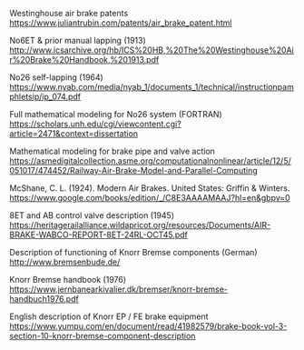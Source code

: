 Westinghouse air brake patents
https://www.juliantrubin.com/patents/air_brake_patent.html

No6ET & prior manual lapping (1913)
http://www.icsarchive.org/hb/ICS%20HB,%20The%20Westinghouse%20Air%20Brake%20Handbook,%201913.pdf

No26 self-lapping (1964)
https://www.nyab.com/media/nyab_1/documents_1/technical/instructionpamphletsip/ip_074.pdf

Full mathematical modeling for No26 system (FORTRAN)
https://scholars.unh.edu/cgi/viewcontent.cgi?article=2471&context=dissertation

Mathematical modeling for brake pipe and valve action
https://asmedigitalcollection.asme.org/computationalnonlinear/article/12/5/051017/474452/Railway-Air-Brake-Model-and-Parallel-Computing

McShane, C. L. (1924). Modern Air Brakes. United States: Griffin & Winters.
https://www.google.com/books/edition/_/C8E3AAAAMAAJ?hl=en&gbpv=0

8ET and AB control valve description (1945)
https://heritagerailalliance.wildapricot.org/resources/Documents/AIR-BRAKE-WABCO-REPORT-8ET-24RL-OCT45.pdf

Description of functioning of Knorr Bremse components (German)
http://www.bremsenbude.de/

Knorr Bremse handbook (1976)
https://www.jernbanearkivalier.dk/bremser/knorr-bremse-handbuch1976.pdf

English description of Knorr EP / FE brake equipment
https://www.yumpu.com/en/document/read/41982579/brake-book-vol-3-section-10-knorr-bremse-component-description
